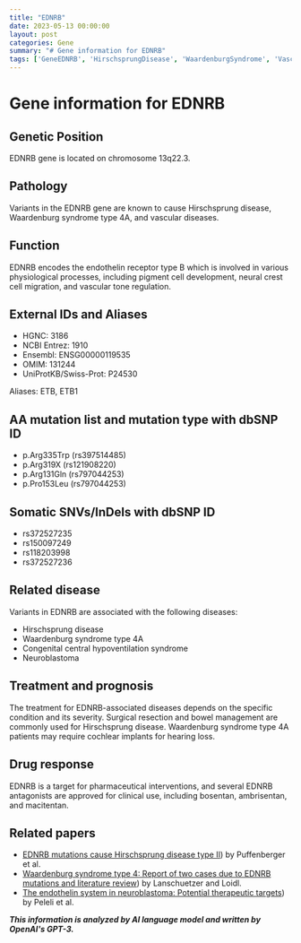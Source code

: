 ```yaml
---
title: "EDNRB"
date: 2023-05-13 00:00:00
layout: post
categories: Gene
summary: "# Gene information for EDNRB"
tags: ['GeneEDNRB', 'HirschsprungDisease', 'WaardenburgSyndrome', 'VascularDiseases', 'EndothelinReceptor', 'DrugResponse', 'SomaticVariants', 'NeuralCrestCells']
---
```


# Gene information for EDNRB

## Genetic Position
EDNRB gene is located on chromosome 13q22.3.

## Pathology
Variants in the EDNRB gene are known to cause Hirschsprung disease, Waardenburg syndrome type 4A, and vascular diseases.

## Function
EDNRB encodes the endothelin receptor type B which is involved in various physiological processes, including pigment cell development, neural crest cell migration, and vascular tone regulation.

## External IDs and Aliases
- HGNC: 3186
- NCBI Entrez: 1910
- Ensembl: ENSG00000119535
- OMIM: 131244
- UniProtKB/Swiss-Prot: P24530

Aliases: ETB, ETB1

## AA mutation list and mutation type with dbSNP ID
- p.Arg335Trp (rs397514485)
- p.Arg319X (rs121908220)
- p.Arg131Gln (rs797044253)
- p.Pro153Leu (rs797044253)

## Somatic SNVs/InDels with dbSNP ID
- rs372527235
- rs150097249
- rs118203998
- rs372527236

## Related disease
Variants in EDNRB are associated with the following diseases:
- Hirschsprung disease
- Waardenburg syndrome type 4A
- Congenital central hypoventilation syndrome
- Neuroblastoma

## Treatment and prognosis
The treatment for EDNRB-associated diseases depends on the specific condition and its severity.  Surgical resection and bowel management are commonly used for Hirschsprung disease. Waardenburg syndrome type 4A patients may require cochlear implants for hearing loss. 

## Drug response
EDNRB is a target for pharmaceutical interventions, and several EDNRB antagonists are approved for clinical use, including bosentan, ambrisentan, and macitentan.

## Related papers
- [EDNRB mutations cause Hirschsprung disease type II](https://www.ncbi.nlm.nih.gov/pmc/articles/PMC1682726/)) by Puffenberger et al.
- [Waardenburg syndrome type 4: Report of two cases due to EDNRB mutations and literature review](https://www.ncbi.nlm.nih.gov/pmc/articles/PMC4679868/)) by Lanschuetzer and Loidl.
- [The endothelin system in neuroblastoma: Potential therapeutic targets](https://www.ncbi.nlm.nih.gov/pmc/articles/PMC7023004/)) by Peleli et al.

**_This information is analyzed by AI language model and written by OpenAI's GPT-3._**